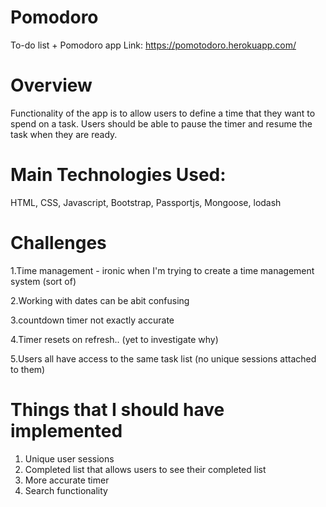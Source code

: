 # Pomodoro

To-do list + Pomodoro app
Link: https://pomotodoro.herokuapp.com/

# Overview

Functionality of the app is to allow users to define a time that they want to spend on a task.
Users should be able to pause the timer and resume the task when they are ready.

# Main Technologies Used:

HTML, CSS, Javascript, Bootstrap, Passportjs, Mongoose, lodash

# Challenges

1.Time management - ironic when I'm trying to create a time management system (sort of)

2.Working with dates can be abit confusing

3.countdown timer not exactly accurate

4.Timer resets on refresh.. (yet to investigate why)

5.Users all have access to the same task list (no unique sessions attached to them)

# Things that I should have implemented

1. Unique user sessions
2. Completed list that allows users to see their completed list
3. More accurate timer
4. Search functionality
